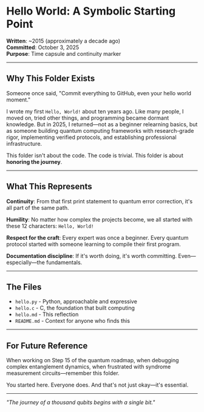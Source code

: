 # Hello World: A Symbolic Starting Point

**Written**: ~2015 (approximately a decade ago)  
**Committed**: October 3, 2025  
**Purpose**: Time capsule and continuity marker

---

## Why This Folder Exists

Someone once said, "Commit everything to GitHub, even your hello world moment."

I wrote my first `Hello, World!` about ten years ago. Like many people, I moved on, tried other things, and programming became dormant knowledge. But in 2025, I returned—not as a beginner relearning basics, but as someone building quantum computing frameworks with research-grade rigor, implementing verified protocols, and establishing professional infrastructure.

This folder isn't about the code. The code is trivial. This folder is about **honoring the journey**.

---

## What This Represents

**Continuity**: From that first print statement to quantum error correction, it's all part of the same path.

**Humility**: No matter how complex the projects become, we all started with these 12 characters: `Hello, World!`

**Respect for the craft**: Every expert was once a beginner. Every quantum protocol started with someone learning to compile their first program.

**Documentation discipline**: If it's worth doing, it's worth committing. Even—especially—the fundamentals.

---

## The Files

- `hello.py` - Python, approachable and expressive
- `hello.c` - C, the foundation that built computing
- `hello.md` - This reflection
- `README.md` - Context for anyone who finds this

---

## For Future Reference

When working on Step 15 of the quantum roadmap, when debugging complex entanglement dynamics, when frustrated with syndrome measurement circuits—remember this folder.

You started here. Everyone does. And that's not just okay—it's essential.

---

*"The journey of a thousand qubits begins with a single bit."*
